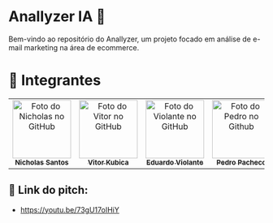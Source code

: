 # Anallyzer IA 🤖
Bem-vindo ao repositório do Anallyzer, um projeto focado em análise de e-mail marketing na área de ecommerce. 

<h1 id="autores">🤝 Integrantes</h2>
<table>
  <tr>
    <td align="center">
      <a href="https://github.com/nichol6s">
        <img src="https://avatars.githubusercontent.com/u/105325313?v=4" width="115px;" alt="Foto do Nicholas no GitHub"/><br>
        <sub>
          <strong>Nicholas Santos</strong>
        </sub>
      </a>
    </td>
    <td align="center">
      <a href="https://github.com/VitorKubica">
        <img src="https://avatars.githubusercontent.com/u/107961081?v=4" width="115px;" alt="Foto do Vitor no GitHub"/><br>
        <sub>
          <strong>Vitor Kubica</strong>
        </sub>
      </a>
    </td>
    <td align="center">
      <a href="https://github.com/DuduViolante">
        <img src="https://avatars.githubusercontent.com/u/126472870?v=4" width="115px;" alt="Foto do Violante no GitHub"/><br>
        <sub>
          <strong>Eduardo Violante</strong>
        </sub>
      </a>
    </td>
    <td align="center">
      <a href="https://github.com/pedrocpacheco">
        <img src="https://avatars.githubusercontent.com/u/112909829?v=4" width="115px;" alt="Foto do Pedro no Github"/><br>
        <sub>
          <strong>Pedro Pacheco</strong>
        </sub>
      </a>
    </td>
    <td align="center">
        <a href="https://github.com/biasvestka">
        <img src="https://avatars.githubusercontent.com/u/126726456?v=4" width="115px;" alt="Foto da Beatriz GitHub"/><br>
        <sub>
            <strong>Beatriz Svestka</strong>
        </sub>
      </a>
    </td>
  </tr>
</table>

## 🔗 Link do pitch:
- https://youtu.be/73gU17oIHiY
